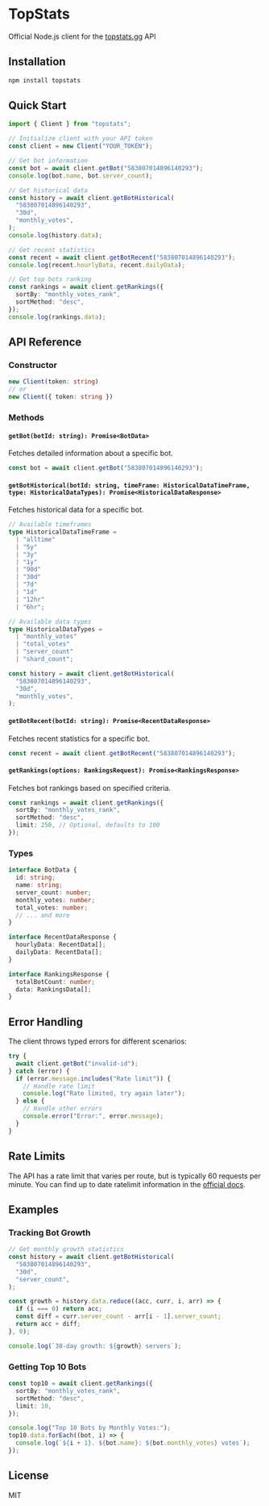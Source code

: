 # TopStats

Official Node.js client for the [topstats.gg](https://topstats.gg) API

## Installation

```bash
npm install topstats
```

## Quick Start

```typescript
import { Client } from "topstats";

// Initialize client with your API token
const client = new Client("YOUR_TOKEN");

// Get bot information
const bot = await client.getBot("583807014896140293");
console.log(bot.name, bot.server_count);

// Get historical data
const history = await client.getBotHistorical(
  "583807014896140293",
  "30d",
  "monthly_votes",
);
console.log(history.data);

// Get recent statistics
const recent = await client.getBotRecent("583807014896140293");
console.log(recent.hourlyData, recent.dailyData);

// Get top bots ranking
const rankings = await client.getRankings({
  sortBy: "monthly_votes_rank",
  sortMethod: "desc",
});
console.log(rankings.data);
```

## API Reference

### Constructor

```typescript
new Client(token: string)
// or
new Client({ token: string })
```

### Methods

#### `getBot(botId: string): Promise<BotData>`

Fetches detailed information about a specific bot.

```typescript
const bot = await client.getBot("583807014896140293");
```

#### `getBotHistorical(botId: string, timeFrame: HistoricalDataTimeFrame, type: HistoricalDataTypes): Promise<HistoricalDataResponse>`

Fetches historical data for a specific bot.

```typescript
// Available timeframes
type HistoricalDataTimeFrame =
  | "alltime"
  | "5y"
  | "3y"
  | "1y"
  | "90d"
  | "30d"
  | "7d"
  | "1d"
  | "12hr"
  | "6hr";

// Available data types
type HistoricalDataTypes =
  | "monthly_votes"
  | "total_votes"
  | "server_count"
  | "shard_count";

const history = await client.getBotHistorical(
  "583807014896140293",
  "30d",
  "monthly_votes",
);
```

#### `getBotRecent(botId: string): Promise<RecentDataResponse>`

Fetches recent statistics for a specific bot.

```typescript
const recent = await client.getBotRecent("583807014896140293");
```

#### `getRankings(options: RankingsRequest): Promise<RankingsResponse>`

Fetches bot rankings based on specified criteria.

```typescript
const rankings = await client.getRankings({
  sortBy: "monthly_votes_rank",
  sortMethod: "desc",
  limit: 250, // Optional, defaults to 100
});
```

### Types

```typescript
interface BotData {
  id: string;
  name: string;
  server_count: number;
  monthly_votes: number;
  total_votes: number;
  // ... and more
}

interface RecentDataResponse {
  hourlyData: RecentData[];
  dailyData: RecentData[];
}

interface RankingsResponse {
  totalBotCount: number;
  data: RankingsData[];
}
```

## Error Handling

The client throws typed errors for different scenarios:

```typescript
try {
  await client.getBot("invalid-id");
} catch (error) {
  if (error.message.includes("Rate limit")) {
    // Handle rate limit
    console.log("Rate limited, try again later");
  } else {
    // Handle other errors
    console.error("Error:", error.message);
  }
}
```

## Rate Limits

The API has a rate limit that varies per route, but is typically 60 requests per minute. You can find up to date ratelimit information in the [official docs](https://docs.topstats.gg/authentication/ratelimits/).

## Examples

### Tracking Bot Growth

```typescript
// Get monthly growth statistics
const history = await client.getBotHistorical(
  "583807014896140293",
  "30d",
  "server_count",
);

const growth = history.data.reduce((acc, curr, i, arr) => {
  if (i === 0) return acc;
  const diff = curr.server_count - arr[i - 1].server_count;
  return acc + diff;
}, 0);

console.log(`30-day growth: ${growth} servers`);
```

### Getting Top 10 Bots

```typescript
const top10 = await client.getRankings({
  sortBy: "monthly_votes_rank",
  sortMethod: "desc",
  limit: 10,
});

console.log("Top 10 Bots by Monthly Votes:");
top10.data.forEach((bot, i) => {
  console.log(`${i + 1}. ${bot.name}: ${bot.monthly_votes} votes`);
});
```

## License

MIT
